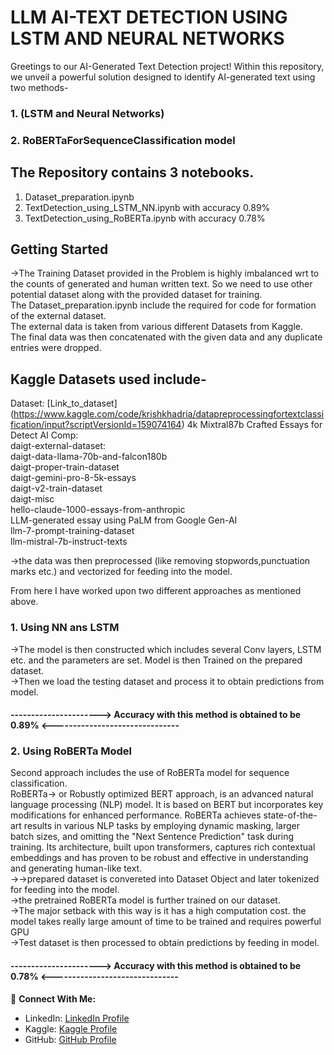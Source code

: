 # LLM AI-TEXT DETECTION USING LSTM AND NEURAL NETWORKS

Greetings to our AI-Generated Text Detection project! Within this repository, we unveil a powerful solution designed to identify AI-generated text using two methods-
### 1. (LSTM and Neural Networks) 
### 2. RoBERTaForSequenceClassification model

## The Repository contains 3 notebooks.
1. Dataset_preparation.ipynb
2. TextDetection_using_LSTM_NN.ipynb with accuracy 0.89%
3. TextDetection_using_RoBERTa.ipynb with accuracy 0.78%


## Getting Started

->The Training Dataset provided in the Problem is highly imbalanced wrt to the counts of generated and human written text. So we need to use other potential dataset along with the provided dataset for training.<br>
The Dataset_preparation.ipynb include the required for code for formation of the external dataset.<br>
The external data is taken from various different Datasets from Kaggle.<br>
The final data was then concatenated with the given data and any duplicate entries were dropped.<br>

## Kaggle Datasets used include-
Dataset: [Link_to_dataset] (https://www.kaggle.com/code/krishkhadria/datapreprocessingfortextclassification/input?scriptVersionId=159074164)
4k Mixtral87b Crafted Essays for Detect AI Comp:<br>
daigt-external-dataset:<br>
daigt-data-llama-70b-and-falcon180b <br>
daigt-proper-train-dataset <br>
daigt-gemini-pro-8-5k-essays <br>
daigt-v2-train-dataset <br>
daigt-misc <br>
hello-claude-1000-essays-from-anthropic<br>
LLM-generated essay using PaLM from Google Gen-AI<br>
llm-7-prompt-training-dataset<br>
llm-mistral-7b-instruct-texts<br>

->the data was then preprocessed (like removing stopwords,punctuation marks etc.) and vectorized for feeding into the model. <br>

From here I have worked upon two different approaches as mentioned above.<br>
### 1. Using NN ans LSTM
->The model is then constructed which includes several Conv layers, LSTM etc. and the parameters are set. Model is then Trained on the prepared dataset.<br>
->Then we load the testing dataset and process it to obtain predictions from model.<br>

#### ----------------------> Accuracy with this method is obtained to be 0.89% <-------------------------------<br>


### 2. Using RoBERTa Model
Second approach includes the use of RoBERTa model for sequence classification.<br>
RoBERTa-> or Robustly optimized BERT approach, is an advanced natural language processing (NLP) model. It is based on BERT but incorporates key modifications for enhanced performance. RoBERTa achieves state-of-the-art results in various NLP tasks by employing dynamic masking, larger batch sizes, and omitting the "Next Sentence Prediction" task during training. Its architecture, built upon transformers, captures rich contextual embeddings and has proven to be robust and effective in understanding and generating human-like text.
<br>
->->prepared dataset is convereted into Dataset Object and later tokenized for feeding into the model.<br>
->the pretrained RoBERTa model is further trained on our dataset. <br>
->The major setback with this way is it has a high computation cost. the model takes really large amount of time to be trained and requires powerful GPU<br>
->Test dataset is then processed to obtain predictions by feeding in model.<br>
#### ----------------------> Accuracy with this method is obtained to be 0.78% <-------------------------------<br>

🚀 **Connect With Me:**
- LinkedIn: [LinkedIn Profile]( https://www.linkedin.com/in/krish-khadria-034401271/)
- Kaggle: [Kaggle Profile](https://www.kaggle.com/krishkhadria)
- GitHub: [GitHub Profile](https://github.com/krish-sky1ark/LLM-AI-Text-Detection/tree/main)


